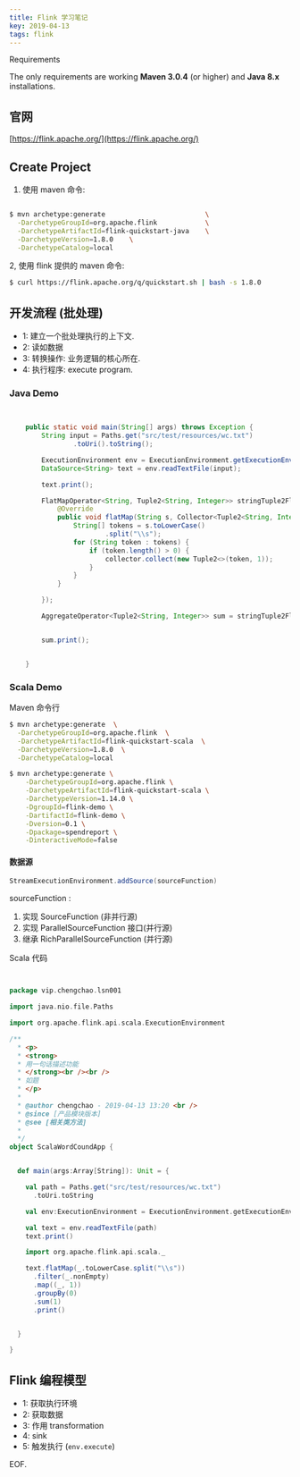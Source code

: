 ```yaml
---
title: Flink 学习笔记
key: 2019-04-13
tags: flink
---
```


Requirements

The only requirements are working **Maven 3.0.4** (or higher) and **Java 8.x** installations.

<!--more-->

## 官网

[https://flink.apache.org/](https://flink.apache.org/)

## Create Project

1. 使用 maven 命令:

```bash

$ mvn archetype:generate                         \
  -DarchetypeGroupId=org.apache.flink            \
  -DarchetypeArtifactId=flink-quickstart-java    \
  -DarchetypeVersion=1.8.0    \
  -DarchetypeCatalog=local

```

2, 使用 flink 提供的 maven 命令:

```bash
$ curl https://flink.apache.org/q/quickstart.sh | bash -s 1.8.0

```

## 开发流程 (批处理)

- 1: 建立一个批处理执行的上下文.
- 2: 读如数据
- 3: 转换操作: 业务逻辑的核心所在.
- 4: 执行程序: execute program.

### Java Demo

```java


    public static void main(String[] args) throws Exception {
        String input = Paths.get("src/test/resources/wc.txt")
                .toUri().toString();

        ExecutionEnvironment env = ExecutionEnvironment.getExecutionEnvironment();
        DataSource<String> text = env.readTextFile(input);

        text.print();

        FlatMapOperator<String, Tuple2<String, Integer>> stringTuple2FlatMapOperator = text.flatMap(new FlatMapFunction<String, Tuple2<String, Integer>>() {
            @Override
            public void flatMap(String s, Collector<Tuple2<String, Integer>> collector) throws Exception {
                String[] tokens = s.toLowerCase()
                        .split("\\s");
                for (String token : tokens) {
                    if (token.length() > 0) {
                        collector.collect(new Tuple2<>(token, 1));
                    }
                }
            }

        });

        AggregateOperator<Tuple2<String, Integer>> sum = stringTuple2FlatMapOperator.groupBy(0).sum(1);


        sum.print();


    }
```

### Scala Demo

Maven 命令行

```bash
$ mvn archetype:generate  \
  -DarchetypeGroupId=org.apache.flink  \
  -DarchetypeArtifactId=flink-quickstart-scala  \
  -DarchetypeVersion=1.8.0  \
  -DarchetypeCatalog=local

$ mvn archetype:generate \
    -DarchetypeGroupId=org.apache.flink \
    -DarchetypeArtifactId=flink-quickstart-scala \
    -DarchetypeVersion=1.14.0 \
    -DgroupId=flink-demo \
    -DartifactId=flink-demo \
    -Dversion=0.1 \
    -Dpackage=spendreport \
    -DinteractiveMode=false
```

#### 数据源

```scala
StreamExecutionEnvironment.addSource(sourceFunction)
```

sourceFunction :

1. 实现 SourceFunction (非并行源)
2. 实现 ParallelSourceFunction 接口(并行源)
3. 继承 RichParallelSourceFunction (并行源)


Scala 代码

```scala


package vip.chengchao.lsn001

import java.nio.file.Paths

import org.apache.flink.api.scala.ExecutionEnvironment

/**
  * <p>
  * <strong>
  * 用一句话描述功能
  * </strong><br /><br />
  * 如题
  * </p>
  *
  * @author chengchao - 2019-04-13 13:20 <br />
  * @since [产品模块版本]
  * @see [相关类方法]
  *
  */
object ScalaWordCoundApp {


  def main(args:Array[String]): Unit = {

    val path = Paths.get("src/test/resources/wc.txt")
      .toUri.toString

    val env:ExecutionEnvironment = ExecutionEnvironment.getExecutionEnvironment

    val text = env.readTextFile(path)
    text.print()

    import org.apache.flink.api.scala._

    text.flatMap(_.toLowerCase.split("\\s"))
      .filter(_.nonEmpty)
      .map((_, 1))
      .groupBy(0)
      .sum(1)
      .print()


  }

}

```

## Flink 编程模型

- 1: 获取执行环境
- 2: 获取数据
- 3: 作用 transformation
- 4: sink
- 5: 触发执行 (`env.execute`)

EOF.
